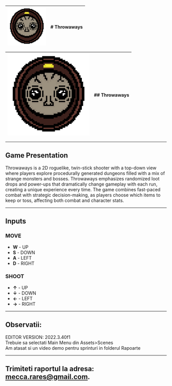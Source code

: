 | <img src="ResourcesMD/GAME_ICON.png" width="120px"/> | **# Throwaways** |
|------------------------------------------------------|--------------------------|


| ![Game Icon](ResourcesMD/GAME_ICON.png) | **## Throwaways** |
|-----------------------------------------|--------------------------|
-------------------------------
## Game Presentation

Throwaways is a 2D roguelike, twin-stick shooter with a top-down view 
where players explore
 procedurally generated dungeons filled with a mix 
 of strange monsters and bosses.
 Throwaways emphasizes randomized loot drops and 
 power-ups that dramatically change gameplay with each run, creating a unique 
 experience every time.
 The game combines fast-paced combat with strategic decision-making, 
 as players choose which items to keep or toss, affecting both combat 
 and character stats.

-------------------------------
## Inputs

### MOVE
- **W** - UP
- **S** - DOWN
- **A** - LEFT
- **D** - RIGHT

### SHOOT
- **↑** - UP
- **↓** - DOWN
- **←** - LEFT
- **→** - RIGHT

-------------------------------

## Observatii:
EDITOR VERSION: 2022.3.40f1<br />
Trebuie sa selectati Main Menu din Assets>Scenes<br />
Am atasat si un video demo pentru sprinturi in folderul Rapoarte

-------------------------------
## Trimiteti raportul la adresa: mecca.rares@gmail.com.
